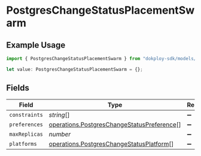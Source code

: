 # PostgresChangeStatusPlacementSwarm

## Example Usage

```typescript
import { PostgresChangeStatusPlacementSwarm } from "dokploy-sdk/models/operations";

let value: PostgresChangeStatusPlacementSwarm = {};
```

## Fields

| Field                                                                                                    | Type                                                                                                     | Required                                                                                                 | Description                                                                                              |
| -------------------------------------------------------------------------------------------------------- | -------------------------------------------------------------------------------------------------------- | -------------------------------------------------------------------------------------------------------- | -------------------------------------------------------------------------------------------------------- |
| `constraints`                                                                                            | *string*[]                                                                                               | :heavy_minus_sign:                                                                                       | N/A                                                                                                      |
| `preferences`                                                                                            | [operations.PostgresChangeStatusPreference](../../models/operations/postgreschangestatuspreference.md)[] | :heavy_minus_sign:                                                                                       | N/A                                                                                                      |
| `maxReplicas`                                                                                            | *number*                                                                                                 | :heavy_minus_sign:                                                                                       | N/A                                                                                                      |
| `platforms`                                                                                              | [operations.PostgresChangeStatusPlatform](../../models/operations/postgreschangestatusplatform.md)[]     | :heavy_minus_sign:                                                                                       | N/A                                                                                                      |